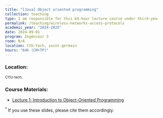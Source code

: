 ```yaml
---
title: "[Java] Object oriented programming"
collection: teaching
type: I am responsible for this 64-hour lecture course under third-year engineering students at CYU-tech.
permalink: /teaching/wireless-networks-access-protocols
academic_year: "2024-2025"
date: 2024-09-01
program: Ingénieur 3
room: N/A
location: CYU-tech, saint-germain
hours: "64h (CM+TP)"
---
```


### Location:
<span style="font-size: smaller;">CYU-tech.</span>

### Course Materials:
- [Lecture 1: Introduction to Object-Oriented Programming](assets/teaching/java/CM1-Java.pdf)


<sup>*</sup> If you use these slides, please cite them accordingly.
